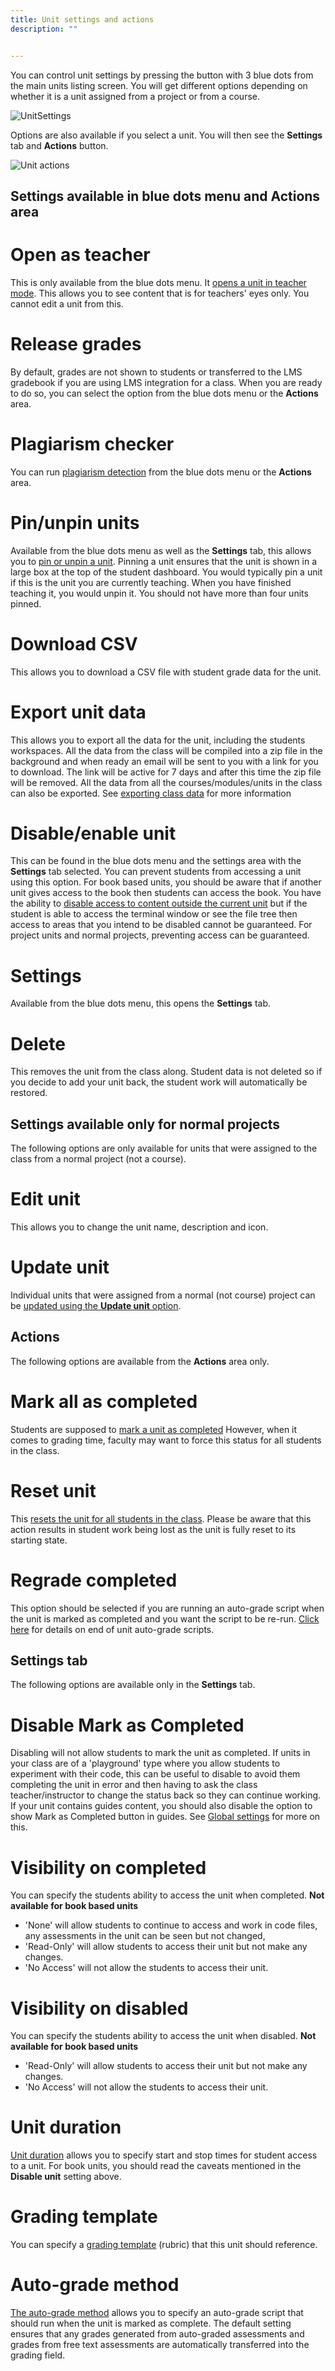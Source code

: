 ```yaml
---
title: Unit settings and actions
description: ""


---
```


You can control unit settings by pressing the button with 3 blue dots from the main units listing screen. You will get different options depending on whether it is a unit assigned from a project or from a course.

<img alt="UnitSettings" src="/img/classunitsettings.png" class="simple"/>

Options are also available if you select a unit. You will then see the **Settings** tab and **Actions** button.

<img alt="Unit actions" src="/img/unitactions.png" class="simple"/>

## Settings available in blue dots menu and Actions area

# Open as teacher
This is only available from the blue dots menu. It [opens a unit in teacher mode](/classes/unitmanagement/settings-info/teachersolutions/). This allows you to see content that is for teachers' eyes only. You cannot edit a unit from this.

# Release grades
By default, grades are not shown to students or transferred to the LMS gradebook if you are using LMS integration for a class. When you are ready to do so, you can select the option from the blue dots menu or the **Actions** area.

# Plagiarism checker
You can run [plagiarism detection](/classes/plag/plag-start) from the blue dots menu or the **Actions** area.

# Pin/unpin units
Available from the blue dots menu as well as the **Settings** tab, this allows you to [pin or unpin a unit](/classes/unitmanagement/settings-info/pin). Pinning a unit ensures that the unit is shown in a large box at the top of the student dashboard. You would typically pin a unit if this is the unit you are currently teaching. When you have finished teaching it, you would unpin it. You should not have more than four units pinned.

# Download CSV
This allows you to download a CSV file with student grade data for the unit.

<a name="exportunitdata"></a>
# Export unit data
This allows you to export all the data for the unit, including the students workspaces. All the data from the class will be compiled into a zip file in the background and when ready an email will be sent to you with a link for you to download. The link will be active for 7 days and after this time the zip file will be removed. All the data from all the courses/modules/units in the class can also be exported. See [exporting class data](/classes/classmanagement/export/) for more information

# Disable/enable unit
This can be found in the blue dots menu and the settings area with the **Settings** tab selected. You can prevent students from accessing a unit using this option. For book based units, you should be aware that if another unit gives access to the book then students can access the book. You have the ability to [disable access to content outside the current unit](/classes/unitmanagement/settings-info/disable/) but if the student is able to access the terminal window or see the file tree then access to areas that you intend to be disabled cannot be guaranteed. For project units and normal projects, preventing access can be guaranteed.

# Settings
Available from the blue dots menu, this opens the **Settings** tab.

# Delete
This removes the unit from the class along. Student data is not deleted so if you decide to add your unit back, the student work will automatically be restored.

## Settings available only for normal projects
The following options are only available for units that were assigned to the class from a normal project (not a course).

# Edit unit
This allows you to change the unit name, description and icon.

# Update unit
Individual units that were assigned from a normal (not course) project can be [updated using the **Update unit** option](/classes/unitmanagement/settings-info/updateunit).

## Actions
The following options are available from the **Actions** area only.

# Mark all as completed
Students are supposed to [mark a unit as completed](/dashboard/student/guides#completed)
However, when it comes to grading time, faculty may want to force this status for all students in the class.

# Reset unit
This [resets the unit for all students in the class](/classes/unitmanagement/settings-info/reset-unit). Please be aware that this action results in student work being lost as the unit is fully reset to its starting state.

# Regrade completed
This option should be selected if you are running an auto-grade script when the unit is marked as completed and you want the script to be re-run. [Click here](/classes/monitor/assessments) for details on end of unit auto-grade scripts.


## Settings tab
The following options are available only in the **Settings** tab.

<a name="disablecomplete"></a>
# Disable Mark as Completed
Disabling will not allow students to mark the unit as completed. If units in your class are of a 'playground' type where you allow students to experiment with their code, this can be useful to disable to avoid them completing the unit in error and then having to ask the class teacher/instructor to change the status back so they can continue working.
If your unit contains guides content, you should also disable the option to show Mark as Completed button in guides. See [Global settings](/content/authoring/settings-actions/global/) for more on this.

<a name="visibilitycomplete"></a>
# Visibility on completed
You can specify the students ability to access the unit when completed. **Not available for book based units**

- 'None' will allow students to continue to access and work in code files, any assessments in the unit can be seen but not changed,
- 'Read-Only' will allow students to access their unit but not make any changes.
- 'No Access' will not allow the students to access their unit.

# Visibility on disabled
You can specify the students ability to access the unit when disabled.  **Not available for book based units**

- 'Read-Only' will allow students to access their unit but not make any changes.
- 'No Access' will not allow the students to access their unit.



# Unit duration
[Unit duration](/classes/unitmanagement/settings-info/unit-duration) allows you to specify start and stop times for student access to a unit. For book units, you should read the caveats mentioned in the **Disable unit** setting above.

# Grading template
You can specify a [grading template](/classes/classmanagement/rubric) (rubric) that this unit should reference.

<a name="autograde"></a>
# Auto-grade method
[The auto-grade method](/classes/unitmanagement/settings-info/autograde) allows you to specify an auto-grade script that should run when the unit is marked as complete. The default setting ensures that any grades generated from auto-graded assessments and grades from free text assessments are automatically transferred into the grading field.

